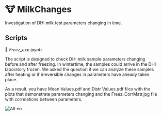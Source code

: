 # 🐮 MilkChanges
Investigation of DHI milk test parameters changing in time.

## Scripts
🥶 *Freez_exp.ipynb*

The script is designed to check DHI milk sample parameters changing before and after freezing. In wintertime, the samples could arrive in the DHI laboratory frozen. We asked the question if we can analyze these samples after heating or if irreversible changes in parameters have already taken place.

As a result, you have Mean Values.pdf and Distr Values.pdf files with the plots that demonstrate parameters changing and the Freez_CorrMatr.jpg file with correlations between parameters.

![All-en](https://user-images.githubusercontent.com/15068419/176672484-d6faa6e8-8991-49ba-87e7-4cae824f2d22.png)
